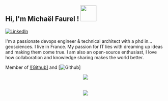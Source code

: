 <h2> Hi, I'm Michaël Faurel ! <img src="https://media.giphy.com/media/WUlplcMpOCEmTGBtBW/giphy.gif" width="50"></h2>

[![Linkedln](https://img.shields.io/badge/LinkedIn-0077B5?style=flat-square&logo=linkedin&logoColor=white)](https://www.linkedin.com/in/MichaelFaurel/)

I'm a passionate devops engineer & technical architect with a phd in... geosciences. I live in France. My passion for IT lies with dreaming up ideas and making them come true. I am also an open-source enthusiast, I love how collaboration and knowledge sharing makes the world better. 

Member of [![Github]](@ansforge) and [![Github](https://github.com/government)]

<div align="center" >
  <img align="center" src="https://github-profile-trophy.vercel.app/?username=mfaurel&theme=flat&margin-w=20&no-frame=true" />
  <br /><br /><br />
  <img align="center" src="https://github-readme-stats.vercel.app/api?username=mfaurel&show_icons=true&theme=gotham" />
</div>

